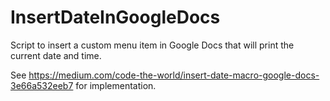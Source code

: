 # InsertDateInGoogleDocs

Script to insert a custom menu item in Google Docs that will print the current date and time.

See https://medium.com/code-the-world/insert-date-macro-google-docs-3e66a532eeb7 for implementation.
